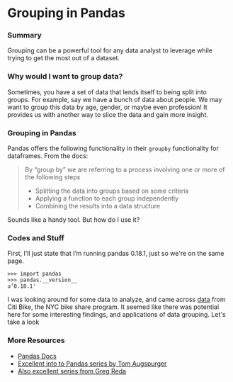 # Grouping in Pandas

### Summary
Grouping can be a powerful tool for any data analyst to leverage while trying to get the most out of a dataset.

### Why would I want to group data?

Sometimes, you have a set of data that lends itself to being split into groups. For example, say we have a bunch of data about people.  We may want to group this data by age, gender, or maybe even profession! It provides us with another way to slice the data and gain more insight.


### Grouping in Pandas

Pandas offers the following functionality in their `groupby` functionality for dataframes.  From the docs:

> By “group by” we are referring to a process involving one or more of the following steps
>
> * Splitting the data into groups based on some criteria
> * Applying a function to each group independently
> * Combining the results into a data structure

Sounds like a handy tool. But how do I use it?

### Codes and Stuff

First, I’ll just state that I’m running pandas 0.18.1, just so we're on the same page.

```
>>> import pandas
>>> pandas.__version__
u’0.18.1'
```

I was looking around for some data to analyze, and came across [data](https://www.citibikenyc.com/system-data) from Citi Bike, the NYC bike share program.  It seemed like there was potential here for some interesting findings, and applications of data grouping. Let's take a look





### More Resources
* [Pandas Docs](http://pandas.pydata.org/pandas-docs/stable/groupby.html)
* [Excellent into to Pandas series by Tom Augspurger](http://tomaugspurger.github.io/modern-1.html)
* [Also excellent series from Greg Reda](http://www.gregreda.com/2013/10/26/working-with-pandas-dataframes/)
